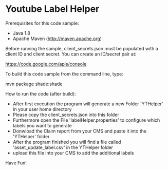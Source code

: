 # Youtube Label Helper
Prerequisites for this code sample:
- Java 1.8
- Apache Maven (http://maven.apache.org)

Before running the sample, client_secrets.json must be populated with a
client ID and client secret. You can create an ID/secret pair at:

  https://code.google.com/apis/console

To build this code sample from the command line, type:

  mvn package shade:shade
  
How to run the code (after build):

  - After first execution the program will generate a new Folder 'YTHelper' in your user home directory
  - Please copy the client_secrets.json into this folder
  - Furthermore open the File 'labelHelper.properties' to configure which labels you want to generate
  - Donwload the Claim report from your CMS and paste it into the 'YTHelper' folder
  - After the program finished you will find a file called 'asset_update_label.csv' in the YTHelper folder
  - upload this file into your CMS to add the additional labels
  
Have Fun!

